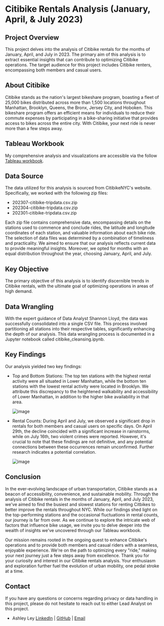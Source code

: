 # Citibike Rentals Analysis (January, April, & July 2023)

## Project Overview
This project delves into the analysis of Citibike rentals for the months of January, April, and July in 2023. The primary aim of this analysis is to extract essential insights that can contribute to optimizing Citibike operations. The target audience for this project includes Citibike renters, encompassing both members and casual users.

## About Citibike
Citibike stands as the nation's largest bikeshare program, boasting a fleet of 25,000 bikes distributed across more than 1,500 locations throughout Manhattan, Brooklyn, Queens, the Bronx, Jersey City, and Hoboken. This bikeshare program offers an efficient means for individuals to reduce their commute expenses by participating in a bike-sharing initiative that provides access to bikes across the entire city. With Citibike, your next ride is never more than a few steps away.

## Tableau Workbook
My comprehensive analysis and visualizations are accessible via the follow [Tableau workbook](https://public.tableau.com/app/profile/ashley.ley/viz/CitiBike2023Analysis/Story1?publish=yes).

## Data Source
The data utilized for this analysis is sourced from CitibikeNYC's website. Specifically, we worked with the following zip files:
+ 202307-citibike-tripdata.csv.zip
+ 202304-citibike-tripdata.csv.zip
+ 202301-citibike-tripdata.csv.zip

Each zip file contains comprehensive data, encompassing details on the stations used to commence and conclude rides, the latitude and longitude coordinates of each station, and valuable information about each bike ride. The selection of data files was determined by a combination of timeliness and practicality. We aimed to ensure that our analysis reflects current data to provide meaningful insights. Moreover, we opted for months with an equal distribution throughout the year, choosing January, April, and July.

## Key Objective
The primary objective of this analysis is to identify discernible trends in Citibike rentals, with the ultimate goal of optimizing operations in areas of high demand.

## Data Wrangling
With the expert guidance of Data Analyst Shannon Lloyd, the data was successfully consolidated into a single CSV file. This process involved partitioning all stations into their respective tables, significantly enhancing the depth of our analysis. This data wrangling process is documented in a Jupyter notebook called citibike_cleansing.ipynb.

## Key Findings
Our analysis yielded two key findings:

+ Top and Bottom Stations: The top ten stations with the highest rental activity were all situated in Lower Manhattan, while the bottom ten stations with the lowest rental activity were located in Brooklyn. We attribute this discrepancy to the heightened walkability and accessibility of Lower Manhattan, in addition to the higher bike availability in that area.
  
     ![image](https://github.com/ashley-ley/citi-bike-analysis/assets/132225987/d22d633e-2799-4cd9-aca6-091236b9fe6c)

+ Rental Counts: During April and July, we observed a significant drop in rentals for both members and casual users on specific days. On April 29th, the decline coincided with a significant increase in rainstorms, while on July 16th, two violent crimes were reported. However, it's crucial to note that these findings are not definitive, and any potential connections between these occurrences remain unconfirmed. Further research indicates a potential correlation.

     ![image](https://github.com/ashley-ley/citi-bike-analysis/assets/132225987/58d51cc8-b0c6-4b1c-bd27-00305677cddd)

## Conclusion

In the ever-evolving landscape of urban transportation, Citibike stands as a beacon of accessibility, convenience, and sustainable mobility. Through the analysis of Citibike rentals in the months of January, April, and July 2023, we've aimed to find the busiest and slowest stations for renting Citbikes to better improve the rentals throughout NYC. While our findings shed light on the top-performing stations and the occasional fluctuations in rental counts, our journey is far from over. As we continue to explore the intricate web of factors that influence bike usage, we invite you to delve deeper into the wealth of insights we've uncovered through our Tableau workbook. 

Our mission remains rooted in the ongoing quest to enhance Citibike's operations and to provide both members and casual riders with a seamless, enjoyable experience. We're on the path to optimizing every "ride," making your next journey just a few steps away from excellence. Thank you for your curiosity and interest in our Citibike rentals analysis. Your enthusiasm and exploration further fuel the evolution of urban mobility, one pedal stroke at a time.

## Contact

If you have any questions or concerns regarding privacy or data handling in this project, please do not hesitate to reach out to either Lead Analyst on this project. 
+ Ashley Ley [LinkedIn](https://www.linkedin.com/in/ashley-ley1/) | [GitHub](https://github.com/ashley-ley) | [Email](yakopeca@gmail.com)
